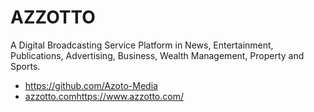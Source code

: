 # AZZOTTO
A Digital Broadcasting Service Platform in News, Entertainment, Publications, Advertising, Business, Wealth Management, Property and Sports.
- https://github.com/Azoto-Media
- [azzotto.com](https://www.azzotto.com/)https://www.azzotto.com/
